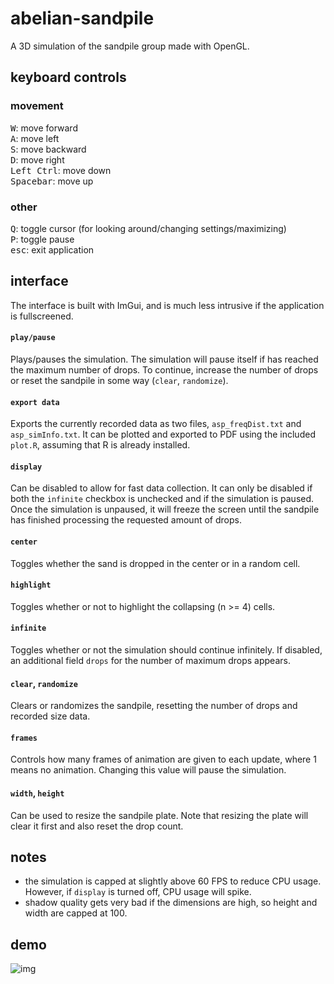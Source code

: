 # abelian-sandpile
A 3D simulation of the sandpile group made with OpenGL.
## keyboard controls
### movement
<kbd>W</kbd>: move forward  
<kbd>A</kbd>: move left  
<kbd>S</kbd>: move backward  
<kbd>D</kbd>: move right  
<kbd>Left Ctrl</kbd>: move down  
<kbd>Spacebar</kbd>: move up

### other
<kbd>Q</kbd>: toggle cursor (for looking around/changing settings/maximizing)  
<kbd>P</kbd>: toggle pause  
<kbd>esc</kbd>: exit application

## interface
The interface is built with ImGui, and is much less intrusive if the application is fullscreened.

#### `play/pause`
Plays/pauses the simulation. The simulation will pause itself if has reached the maximum number of drops. To continue, increase the number of drops or reset the sandpile in some way (`clear`, `randomize`).
#### `export data`
Exports the currently recorded data as two files, `asp_freqDist.txt` and `asp_simInfo.txt`. It can be plotted and exported to PDF using the included `plot.R`, assuming that R is already installed.
#### `display`
Can be disabled to allow for fast data collection. It can only be disabled if both the `infinite` checkbox is unchecked and if the simulation is paused. Once the simulation is unpaused, it will freeze the screen until the sandpile has finished processing the requested amount of drops.
#### `center`
Toggles whether the sand is dropped in the center or in a random cell.
#### `highlight`
Toggles whether or not to highlight the collapsing (n >= 4) cells.
#### `infinite`
Toggles whether or not the simulation should continue infinitely. If disabled, an additional field `drops` for the number of maximum drops appears.
#### `clear`, `randomize`
Clears or randomizes the sandpile, resetting the number of drops and recorded size data.
#### `frames`
Controls how many frames of animation are given to each update, where 1 means no animation. Changing this value will pause the simulation.
#### `width`, `height`
Can be used to resize the sandpile plate. Note that resizing the plate will clear it first and also reset the drop count.

## notes
- the simulation is capped at slightly above 60 FPS to reduce CPU usage. However, if `display` is turned off, CPU usage will spike.
- shadow quality gets very bad if the dimensions are high, so height and width are capped at 100.

## demo
![img](https://github.com/sevenkyus/abelian-sandpile/res/sandpiledemo.png?raw=true)
